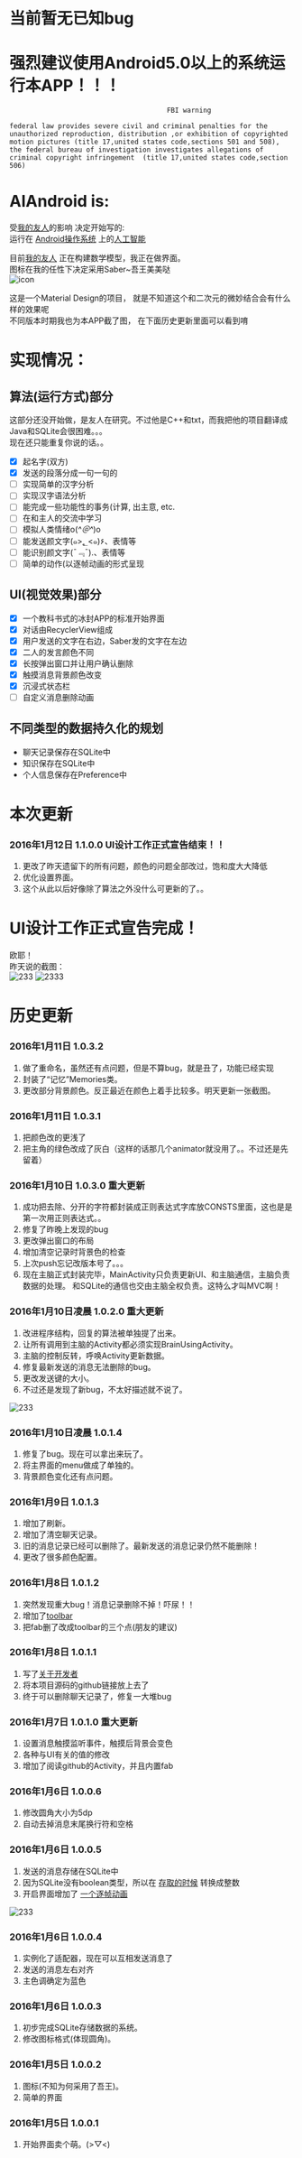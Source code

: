 # 当前暂无已知bug
# 强烈建议使用Android5.0以上的系统运行本APP！！！
                                           FBI warning


`federal law provides severe civil and criminal penalties for the unauthorized reproduction,
distribution ,or exhibition of copyrighted motion pictures (title 17,united states code,sections 501 and 508),
the federal bureau of investigation investigates allegations of criminal copyright infringement 
(title 17,united states code,section 506)`


# AIAndroid is:
受[我的友人](https://github.com/Wimacs)的影响 决定开始写的:<br/>
运行在
[Android操作系统](http://baike.baidu.com/link?url=Fq6NnG8s-GSI9lQ3EsBQyI0Km0zICP-RA4kNTK4083ZGfQ9CBZ2Ews7V-zlmPulmX6qG7mbMYXpdpayxfPfKf7GAzQxtxLJzVYnVHG47Pw3)
上的[人工智能](http://baike.baidu.com/link?url=vd1SM2trGRrWeWv5uerz1PTu1G1PTLQTBgNXTd9bDGoWizhDFFdZlR8KnHpTxZE3eLcJvV0YXs-OwDdvNWHvi6LzMWf5oRnuaj2E1BL7QOq)<br/>

目前[我的友人](https://github.com/Wimacs)
正在构建数学模型，我正在做界面。<br/>
图标在我的任性下决定采用Saber~吾王美美哒<br/>
![icon](https://github.com/ice1000/AIAndroid/blob/master/app/src/main/res/mipmap-xhdpi/ic_launcher.png)

这是一个Material Design的项目，
就是不知道这个和二次元的微妙结合会有什么样的效果呢<br/>
不同版本时期我也为本APP截了图，
在下面历史更新里面可以看到唷

# 实现情况：

## 算法(运行方式)部分

这部分还没开始做，是友人在研究。不过他是C++和txt，而我把他的项目翻译成Java和SQLite会很困难。。。<br/>
现在还只能重复你说的话。。<br/>

- [X] 起名字(双方)
- [X] 发送的段落分成一句一句的
- [ ] 实现简单的汉字分析
- [ ] 实现汉字语法分析
- [ ] 能完成一些功能性的事务(计算, 出主意, etc.
- [ ] 在和主人的交流中学习
- [ ] 模拟人类情绪o(*^＠^*)o
- [ ] 能发送颜文字(๑>؂<๑)۶、表情等
- [ ] 能识别颜文字(¯﹃¯).、表情等
- [ ] 简单的动作(以逐帧动画的形式呈现

## UI(视觉效果)部分
- [X] 一个教科书式的冰封APP的标准开始界面
- [X] 对话由RecyclerView组成
- [X] 用户发送的文字在右边，Saber发的文字在左边
- [X] 二人的发言颜色不同
- [X] 长按弹出窗口并让用户确认删除
- [X] 触摸消息背景颜色改变
- [X] 沉浸式状态栏
- [ ] 自定义消息删除动画

## 不同类型的数据持久化的规划
+ 聊天记录保存在SQLite中
+ 知识保存在SQLite中
+ 个人信息保存在Preference中

# 本次更新 

### 2016年1月12日 1.1.0.0 UI设计工作正式宣告结束！！
1. 更改了昨天遗留下的所有问题，颜色的问题全部改过，饱和度大大降低
1. 优化设置界面。
1. 这个从此以后好像除了算法之外没什么可更新的了。。<br/>
# UI设计工作正式宣告完成！<br/>
欧耶！<br/>
昨天说的截图：<br/>
![233](https://github.com/ice1000/dialogs/blob/master/通用raw/screencut_0x02.png)
![2333](https://github.com/ice1000/dialogs/blob/master/通用raw/screencut_0x03.png)

# 历史更新

### 2016年1月11日 1.0.3.2
1. 做了重命名，虽然还有点问题，但是不算bug，就是丑了，功能已经实现
1. 封装了“记忆”Memories类。
1. 更改部分背景颜色。反正最近在颜色上着手比较多。明天更新一张截图。

### 2016年1月11日 1.0.3.1
1. 把颜色改的更浅了
1. 把主角的绿色改成了灰白（这样的话那几个animator就没用了。。不过还是先留着）

### 2016年1月10日 1.0.3.0 重大更新
1. 成功把去除、分开的字符都封装成正则表达式字库放CONSTS里面，这也是是第一次用正则表达式。。
1. 修复了昨晚上发现的bug
1. 更改弹出窗口的布局
1. 增加清空记录时背景色的检查
1. 上次push忘记改版本号了。。。
1. 现在主脑正式封装完毕，MainActivity只负责更新UI、和主脑通信，主脑负责数据的处理。
和SQLite的通信也交由主脑全权负责。这特么才叫MVC啊！

### 2016年1月10日凌晨 1.0.2.0 重大更新
1. 改进程序结构，回复的算法被单独提了出来。
1. 让所有调用到主脑的Activity都必须实现BrainUsingActivity。
1. 主脑的控制反转，呼唤Activity更新数据。
1. 修复最新发送的消息无法删除的bug。
1. 更改发送键的大小。
1. 不过还是发现了新bug，不太好描述就不说了。

![233](https://github.com/ice1000/dialogs/blob/master/通用raw/screencut_0x01.png)

### 2016年1月10日凌晨 1.0.1.4
1. 修复了bug。现在可以拿出来玩了。
1. 将主界面的menu做成了单独的。
1. 背景颜色变化还有点问题。

### 2016年1月9日 1.0.1.3
1. 增加了刷新。
1. 增加了清空聊天记录。
1. 旧的消息记录已经可以删除了。最新发送的消息记录仍然不能删除！
1. 更改了很多颜色配置。

### 2016年1月8日 1.0.1.2
1. 突然发现重大bug！消息记录删除不掉！吓尿！！
1. 增加了[toolbar](https://github.com/ice1000/AIAndroid/blob/master/app/src/main/res/layout-v11/toolbar.xml)
1. 把fab删了改成toolbar的三个点(朋友的建议)

### 2016年1月8日 1.0.1.1
1. 写了[关于开发者](https://github.com/ice1000/AIAndroid/blob/master/app/src/main/res/layout/activity_about_me.xml)
1. 将本项目源码的github链接放上去了
1. 终于可以删除聊天记录了，修复一大堆bug

### 2016年1月7日 1.0.1.0 重大更新
1. 设置消息触摸监听事件，触摸后背景会变色
1. 各种与UI有关的值的修改
1. 增加了阅读github的Activity，并且内置fab

### 2016年1月6日 1.0.0.6
1. 修改圆角大小为5dp
1. 自动去掉消息末尾换行符和空格

### 2016年1月6日 1.0.0.5
1. 发送的消息存储在SQLite中
1. 因为SQLite没有boolean类型，所以在
[存取的时候](https://github.com/ice1000/AIAndroid/blob/master/app/src/main/java/database/SQLiteManager.java)
转换成整数
1. 开启界面增加了
[一个逐帧动画](https://github.com/ice1000/AIAndroid/blob/master/app/src/main/res/drawable/saber_shake.xml)

![233](https://github.com/ice1000/dialogs/blob/master/通用raw/screencut_0x00.png)

### 2016年1月6日 1.0.0.4
1. 实例化了适配器，现在可以互相发送消息了
1. 发送的消息左右对齐
1. 主色调确定为蓝色

### 2016年1月6日 1.0.0.3
1. 初步完成SQLite存储数据的系统。
1. 修改图标格式(体现圆角)。

### 2016年1月5日 1.0.0.2
1. 图标(不知为何采用了吾王)。
1. 简单的界面

### 2016年1月5日 1.0.0.1
1. 开始界面卖个萌。(>▽<)
